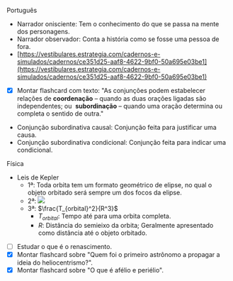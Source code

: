 Português
- Narrador onisciente: Tem o conhecimento do que se passa na mente dos personagens.
- Narrador observador: Conta a história como se fosse uma pessoa de fora.
- [https://vestibulares.estrategia.com/cadernos-e-simulados/cadernos/ce351d25-aaf8-4622-9bf0-50a695e03be1](https://vestibulares.estrategia.com/cadernos-e-simulados/cadernos/ce351d25-aaf8-4622-9bf0-50a695e03be1)
- [x] Montar flashcard com texto: "As conjunções podem estabelecer relações de **coordenação** – quando as duas orações ligadas são independentes; ou  **subordinação** – quando uma oração determina ou completa o sentido de outra."
- Conjunção subordinativa causal: Conjunção feita para justificar uma causa.
- Conjunção subordinativa condicional: Conjunção feita para indicar uma condicional.

Física
- Leis de Kepler
	- 1ª: Toda orbita tem um formato geométrico de elipse, no qual o objeto orbitado será sempre um dos focos da elipse. 
	- 2ª: ![](https://d3mjdu0wdys5ek.cloudfront.net/images-files/2m5Q6oJn9G4qdjKMr1zlyeryJBa4nenbODNbP0gYwLl78ReVXp.png)
	- 3ª: $\frac{T_{orbital}^2}{R^3}$
		- $T_{orbital}$: Tempo até para uma orbita completa.
		- $R$: Distância do semieixo da orbita; Geralmente apresentado como distância até o objeto orbitado.

- [ ] Estudar o que é o renascimento.
- [x] Montar flashcard sobre "Quem foi o primeiro astrônomo a propagar a ideia do heliocentrismo?".
- [x] Montar flashcard sobre "O que é afélio e periélio".